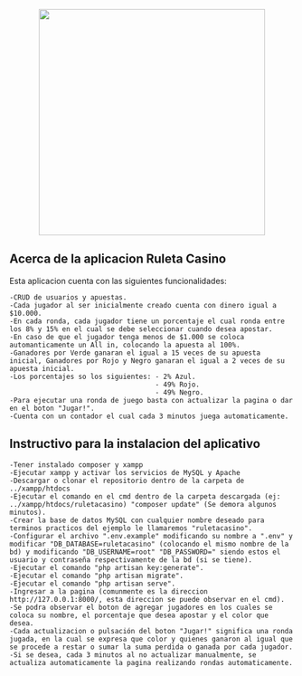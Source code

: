 <p align="center"><img src="https://res.cloudinary.com/dtfbvvkyp/image/upload/v1566331377/laravel-logolockup-cmyk-red.svg" width="400"></p>


## Acerca de la aplicacion Ruleta Casino

Esta aplicacion cuenta con las siguientes funcionalidades:

    -CRUD de usuarios y apuestas.
    -Cada jugador al ser inicialmente creado cuenta con dinero igual a $10.000.
    -En cada ronda, cada jugador tiene un porcentaje el cual ronda entre los 8% y 15% en el cual se debe seleccionar cuando desea apostar.
    -En caso de que el jugador tenga menos de $1.000 se coloca automanticamente un All in, colocando la apuesta al 100%.
    -Ganadores por Verde ganaran el igual a 15 veces de su apuesta inicial, Ganadores por Rojo y Negro ganaran el igual a 2 veces de su apuesta inicial.
    -Los porcentajes so los siguientes: - 2% Azul.
                                        - 49% Rojo.
                                        - 49% Negro.
    -Para ejecutar una ronda de juego basta con actualizar la pagina o dar en el boton "Jugar!".
    -Cuenta con un contador el cual cada 3 minutos juega automaticamente.


## Instructivo para la instalacion del aplicativo

    -Tener instalado composer y xampp 
    -Ejecutar xampp y activar los servicios de MySQL y Apache
    -Descargar o clonar el repositorio dentro de la carpeta de ../xampp/htdocs
    -Ejecutar el comando en el cmd dentro de la carpeta descargada (ej: ../xampp/htdocs/ruletacasino) "composer update" (Se demora algunos minutos).
    -Crear la base de datos MySQL con cualquier nombre deseado para terminos practicos del ejemplo le llamaremos "ruletacasino".
    -Configurar el archivo ".env.example" modificando su nombre a ".env" y modificar "DB_DATABASE=ruletacasino" (colocando el mismo nombre de la bd) y modificando "DB_USERNAME=root" "DB_PASSWORD=" siendo estos el usuario y contraseña respectivamente de la bd (si se tiene).
    -Ejecutar el comando "php artisan key:generate".
    -Ejecutar el comando "php artisan migrate".
    -Ejecutar el comando "php artisan serve".
    -Ingresar a la pagina (comunmente es la direccion http://127.0.0.1:8000/, esta direccion se puede observar en el cmd).
    -Se podra observar el boton de agregar jugadores en los cuales se coloca su nombre, el porcentaje que desea apostar y el color que desea.
    -Cada actualizacion o pulsación del boton "Jugar!" significa una ronda jugada, en la cual se expresa que color y quienes ganaron al igual que se procede a restar o sumar la suma perdida o ganada por cada jugador.
    -Si se desea, cada 3 minutos al no actualizar manualmente, se actualiza automaticamente la pagina realizando rondas automaticamente.